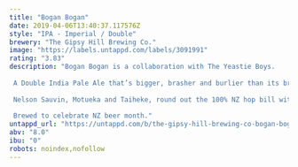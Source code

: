 ```yaml
---
title: "Bogan Bogan"
date: 2019-04-06T13:40:37.117576Z
style: "IPA - Imperial / Double"
brewery: "The Gipsy Hill Brewing Co."
image: "https://labels.untappd.com/labels/3091991"
rating: "3.83"
description: "Bogan Bogan is a collaboration with The Yeastie Boys.  A Double India Pale Ale that’s bigger, brasher and burlier than its brother.  Nelson Sauvin, Motueka and Taiheke, round out the 100% NZ hop bill with punchy tropical notes of gooseberry, white grape and lime.  Brewed to celebrate NZ beer month."
untappd_url: "https://untappd.com/b/the-gipsy-hill-brewing-co-bogan-bogan/3091991"
abv: "8.0"
ibu: "0"
robots: noindex,nofollow
---
```

